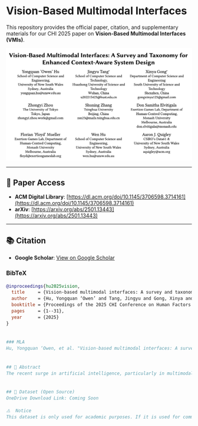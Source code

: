 
# Vision-Based Multimodal Interfaces

This repository provides the official paper, citation, and supplementary materials for our CHI 2025 paper on **Vision-Based Multimodal Interfaces (VMIs)**.

<p align="center">
  <img src="https://github.com/yongquan-hu/Vision-Based-Multimodal-Interfaces/blob/main/VMIs_title.png" width="600" alt="VMIs Teaser">
</p>

---

## 📄 Paper Access

- **ACM Digital Library**: [https://dl.acm.org/doi/10.1145/3706598.3714161](https://dl.acm.org/doi/10.1145/3706598.3714161)  
- **arXiv**: [https://arxiv.org/abs/2501.13443](https://arxiv.org/abs/2501.13443)

---

## 📚 Citation

- **Google Scholar**: [View on Google Scholar](https://scholar.google.com/citations?view_op=view_citation&hl=en&user=QqeG8WIAAAAJ&citation_for_view=QqeG8WIAAAAJ:YOwf2qJgpHMC)

### BibTeX
```bibtex
@inproceedings{hu2025vision,
  title     = {Vision-based multimodal interfaces: A survey and taxonomy for enhanced context-aware system design},
  author    = {Hu, Yongquan ‘Owen’ and Tang, Jingyu and Gong, Xinya and Zhou, Zhongyi and Zhang, Shuning and Elvitigala, Don Samitha and Mueller, Florian ‘Floyd’ and Hu, Wen and Quigley, Aaron J},
  booktitle = {Proceedings of the 2025 CHI Conference on Human Factors in Computing Systems},
  pages     = {1--31},
  year      = {2025}
}


### MLA
Hu, Yongquan ‘Owen, et al. "Vision-based multimodal interfaces: A survey and taxonomy for enhanced context-aware system design." Proceedings of the 2025 CHI Conference on Human Factors in Computing Systems. 2025.


## 🧠 Abstract
The recent surge in artificial intelligence, particularly in multimodal processing technology, has advanced human-computer interaction, by altering how intelligent systems perceive, understand, and respond to contextual information (i.e., context awareness). Despite such advancements, there is a significant gap in comprehensive reviews examining these advances, especially from a multimodal data perspective, which is crucial for refining system design. This paper addresses a key aspect of this gap by conducting a systematic survey of data modality-driven Vision-based Multimodal Interfaces (VMIs). VMIs are essential for integrating multimodal data, enabling more precise interpretation of user intentions and complex interactions across physical and digital environments. Unlike previous task- or scenario-driven surveys, this study highlights the critical role of the visual modality in processing contextual information and facilitating multimodal interaction. Adopting a design framework moving from the whole to the details and back, it classifies VMIs across dimensions, providing insights for developing effective, context-aware systems.


## 📂 Dataset (Open Source)
OneDrive Download Link: Coming Soon

⚠️  Notice
This dataset is only used for academic purposes. If it is used for commercial or other profit-making purposes, legal liability will be pursued.
